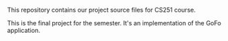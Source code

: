 This repository contains our project source files for CS251 course.

This is the final project for the semester. It's an implementation of the GoFo application.